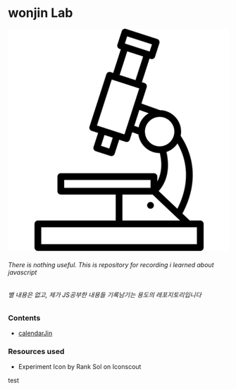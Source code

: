 # wonjin Lab

![logo](./res/logo.png)

###### There is nothing useful. This is repository for recording i learned about javascript
###### 별 내용은 없고, 제가 JS공부한 내용들 기록남기는 용도의 레포지토리입니다

### Contents
* [calendarJin](https://lab.wonj.in/calendarJin)

### Resources used
* Experiment Icon by Rank Sol on Iconscout

test
